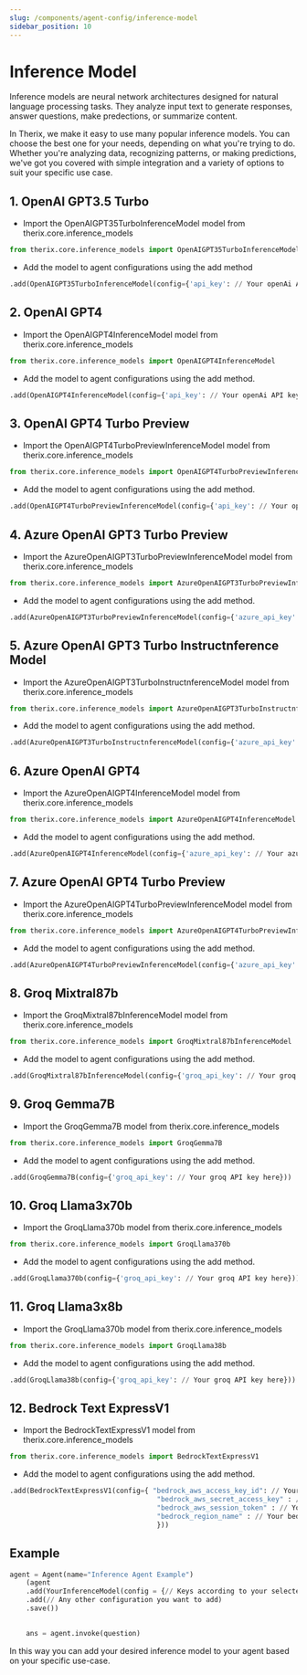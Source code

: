 ```yaml
---
slug: /components/agent-config/inference-model
sidebar_position: 10
---
```


# Inference Model

Inference models are neural network architectures designed for natural language processing tasks. They analyze input text to generate responses, answer questions, make predections, or summarize content. 

In Therix, we make it easy to use many popular inference models. You can choose the best one for your needs, depending on what you're trying to do. Whether you're analyzing data, recognizing patterns, or making predictions, we've got you covered with simple integration and a variety of options to suit your specific use case.



## 1. OpenAI GPT3.5 Turbo

- Import the OpenAIGPT35TurboInferenceModel model from therix.core.inference_models

```python
from therix.core.inference_models import OpenAIGPT35TurboInferenceModel
```

- Add the model to agent configurations using the add method

```python
.add(OpenAIGPT35TurboInferenceModel(config={'api_key': // Your openAi API key here}))
```

## 2. OpenAI GPT4 

- Import the OpenAIGPT4InferenceModel model from therix.core.inference_models

```python
from therix.core.inference_models import OpenAIGPT4InferenceModel
```

- Add the model to agent configurations using the add method.

```python
.add(OpenAIGPT4InferenceModel(config={'api_key': // Your openAi API key here}))
```

## 3. OpenAI GPT4 Turbo Preview

- Import the OpenAIGPT4TurboPreviewInferenceModel model from therix.core.inference_models

```python
from therix.core.inference_models import OpenAIGPT4TurboPreviewInferenceModel
```

- Add the model to agent configurations using the add method.

```python
.add(OpenAIGPT4TurboPreviewInferenceModel(config={'api_key': // Your openAi API key here}))
```

## 4. Azure OpenAI GPT3 Turbo Preview

- Import the AzureOpenAIGPT3TurboPreviewInferenceModel model from therix.core.inference_models

```python
from therix.core.inference_models import AzureOpenAIGPT3TurboPreviewInferenceModel
```

- Add the model to agent configurations using the add method.

```python
.add(AzureOpenAIGPT3TurboPreviewInferenceModel(config={'azure_api_key': // Your azure API key here}))
```

## 5. Azure OpenAI GPT3 Turbo Instructnference Model

- Import the AzureOpenAIGPT3TurboInstructnferenceModel model from therix.core.inference_models

```python
from therix.core.inference_models import AzureOpenAIGPT3TurboInstructnferenceModel
```

- Add the model to agent configurations using the add method.

```python
.add(AzureOpenAIGPT3TurboInstructnferenceModel(config={'azure_api_key': // Your azure API key here}))
```

## 6. Azure OpenAI GPT4 

- Import the AzureOpenAIGPT4InferenceModel model from therix.core.inference_models

```python
from therix.core.inference_models import AzureOpenAIGPT4InferenceModel
```

- Add the model to agent configurations using the add method.

```python
.add(AzureOpenAIGPT4InferenceModel(config={'azure_api_key': // Your azure API key here}))
```

## 7. Azure OpenAI GPT4 Turbo Preview

- Import the AzureOpenAIGPT4TurboPreviewInferenceModel model from therix.core.inference_models

```python
from therix.core.inference_models import AzureOpenAIGPT4TurboPreviewInferenceModel
```

- Add the model to agent configurations using the add method.

```python
.add(AzureOpenAIGPT4TurboPreviewInferenceModel(config={'azure_api_key': // Your azure API key here}))
```

## 8. Groq Mixtral87b

- Import the GroqMixtral87bInferenceModel model from therix.core.inference_models

```python
from therix.core.inference_models import GroqMixtral87bInferenceModel
```

- Add the model to agent configurations using the add method.

```python
.add(GroqMixtral87bInferenceModel(config={'groq_api_key': // Your groq API key here}))
```

## 9. Groq Gemma7B

- Import the GroqGemma7B model from therix.core.inference_models

```python
from therix.core.inference_models import GroqGemma7B
```

- Add the model to agent configurations using the add method.

```python
.add(GroqGemma7B(config={'groq_api_key': // Your groq API key here}))
```

## 10. Groq Llama3x70b

- Import the GroqLlama370b model from therix.core.inference_models

```python
from therix.core.inference_models import GroqLlama370b
```

- Add the model to agent configurations using the add method.

```python
.add(GroqLlama370b(config={'groq_api_key': // Your groq API key here}))
```

## 11. Groq Llama3x8b

- Import the GroqLlama370b model from therix.core.inference_models

```python
from therix.core.inference_models import GroqLlama38b
```

- Add the model to agent configurations using the add method.

```python
.add(GroqLlama38b(config={'groq_api_key': // Your groq API key here}))
```

## 12. Bedrock Text ExpressV1

- Import the BedrockTextExpressV1 model from therix.core.inference_models

```python
from therix.core.inference_models import BedrockTextExpressV1
```

- Add the model to agent configurations using the add method.

```python
.add(BedrockTextExpressV1(config={ "bedrock_aws_access_key_id": // Your bedrock access key,
                                    "bedrock_aws_secret_access_key" : // Your bedrock secret key,
                                    "bedrock_aws_session_token" : // Your bedrock session token,
                                    "bedrock_region_name" : // Your bedrock region
                                    }))
```

## Example

```python
agent = Agent(name="Inference Agent Example")
    (agent
    .add(YourInferenceModel(config = {// Keys according to your selected inference model}))
    .add(// Any other configuration you want to add)
    .save())

     
    ans = agent.invoke(question)
```
In this way you can add your desired inference model to your agent based on your specific use-case.